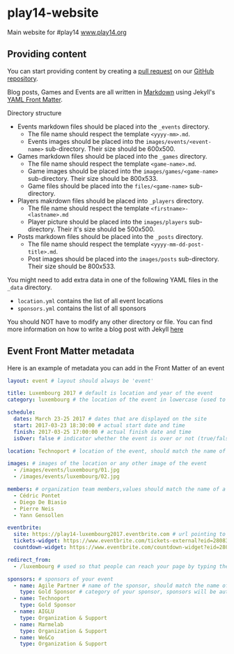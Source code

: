 # play14-website
Main website for #play14 www.play14.org

## Providing content

You can start providing content by creating a [pull request](https://yangsu.github.io/pull-request-tutorial/) on our [GitHub repository](https://github.com/play14team/play14-website).

Blog posts, Games and Events are all written in [Markdown](https://daringfireball.net/projects/markdown/) using Jekyll's [YAML Front Matter](https://jekyllrb.com/docs/frontmatter/).  

Directory structure

- Events markdown files should be placed into the `_events` directory. 
  - The file name should respect the template `<yyyy-mm>.md`.
  - Events images should be placed into the `images/events/<event-name>` sub-directory. Their size should be 600x500.
- Games markdown files should be placed into the `_games` directory.
  - The file name should respect the template `<game-name>.md`.
  - Game images should be placed into the `images/games/<game-name>` sub-directory. Their size should be 800x533.
  - Game files should be placed into the `files/<game-name>` sub-directory. 
- Players makrdown files should be placed into `_players` directory.
  - The file name should respect the template `<firstname>-<lastname>.md`
  - Player picture should be placed into the `images/players` sub-directory. Their it's size should be 500x500.
- Posts markdown files should be placed into the `_posts` directory.
  - The file name should respect the template `<yyyy-mm-dd-post-title>.md`.
  - Post images should be placed into the `images/posts` sub-directory. Their size should be 800x533.

You might need to add extra data in one of the following YAML files in the `_data` directory.
- `location.yml` contains the list of all event locations
- `sponsors.yml` contains the list of all sponsors

You should NOT have to modify any other directory or file.
You can find more information on how to write a blog post with Jekyll [here](https://jekyllrb.com/docs/posts/)

## Event Front Matter metadata

Here is an example of metadata you can add in the Front Matter of an event

```yaml
layout: event # layout should always be 'event'

title: Luxembourg 2017 # default is location and year of the event
category: luxembourg # the location of the event in lowercase (used to filter on the list)

schedule:
  dates: March 23-25 2017 # dates that are displayed on the site
  start: 2017-03-23 18:30:00 # actual start date and time
  finish: 2017-03-25 17:00:00 # actual finish date and time
  isOver: false # indicator whether the event is over or not (true/false), ideally this will be computed from finish date at some point

location: Technoport # location of the event, should match the name of a location in _data/locations.yml (if your location does not exist, you need to add it in the yaml file)

images: # images of the location or any other image of the event
  - /images/events/luxembourg/01.jpg
  - /images/events/luxembourg/02.jpg

members: # organization team members,values should match the name of a player MD file from _players folder
  - Cédric Pontet
  - Diego De Biasio
  - Pierre Neis
  - Yann Gensollen

eventbrite: 
  site: https://play14-luxembourg2017.eventbrite.com # url pointing to the event on Eventbrite website
  tickets-widget: https://www.eventbrite.com/tickets-external?eid=28083088273&ref=etckt # url of the tickets widget generated by Eventbrite
  countdown-widget: https://www.eventbrite.com/countdown-widget?eid=28083088273 # url of the countdown widget generated by Eventbrite

redirect_from: 
  - /luxembourg # used so that people can reach your page by typing the url 'play14.org/<location>' (unique for the whole site, only for events that are not over)

sponsors: # sponsors of your event
  - name: Agile Partner # name of the sponsor, should match the name of a sponsor in the _data/sponsors.yml file (if your sponsor does not exist, you need to create it in the yaml file)
    type: Gold Sponsor # category of your sponsor, sponsors will be automatically grouped by category
  - name: Technoport
    type: Gold Sponsor
  - name: AIGLU
    type: Organization & Support
  - name: Marmelab
    type: Organization & Support
  - name: We&Co
    type: Organization & Support

```

